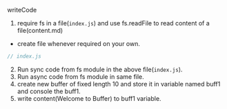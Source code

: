 writeCode

1. require fs in a file(`index.js`) and use fs.readFile to read content of a file(content.md)

- create file whenever required on your own.

```js
// index.js

```

2. Run sync code from fs module in the above file(`index.js`).
3. Run async code from fs module in same file.
4. create new buffer of fixed length 10 and store it in variable named buff1 and console the buff1.
5. write content(Welcome to Buffer) to buff1 variable.